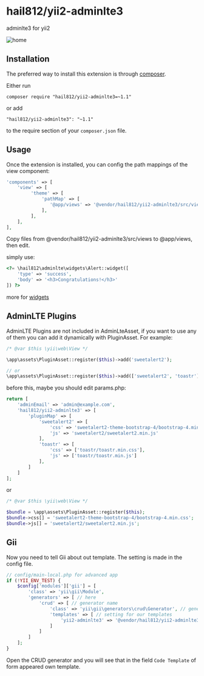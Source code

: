 hail812/yii2-adminlte3
======================
adminlte3 for yii2

![home](https://user-images.githubusercontent.com/3158261/80058324-8d751480-855b-11ea-87f5-3d682f787210.png)

Installation
------------

The preferred way to install this extension is through [composer](http://getcomposer.org/download/).

Either run

```
composer require "hail812/yii2-adminlte3=~1.1"
```

or add

```
"hail812/yii2-adminlte3": "~1.1"
```

to the require section of your `composer.json` file.


Usage
-----

Once the extension is installed, you can config the path mappings of the view component:

```php
'components' => [
    'view' => [
         'theme' => [
             'pathMap' => [
                '@app/views' => '@vendor/hail812/yii2-adminlte3/src/views'
             ],
         ],
    ],
],
```

Copy files from @vendor/hail812/yii2-adminlte3/src/views to @app/views, then edit.

simply use:

```php
<?= \hail812\adminlte\widgets\Alert::widget([
    'type' => 'success',
    'body' => '<h3>Congratulations!</h3>'
]) ?>
```

more for [widgets](https://github.com/hail812/yii2-adminlte-widgets)

AdminLTE Plugins
----------------
AdminLTE Plugins are not included in AdminLteAsset, if you want to use any of them you can add it dynamically with
PluginAsset.
For example:

```php
/* @var $this \yii\web\View */

\app\assets\PluginAsset::register($this)->add('sweetalert2');

// or
\app\assets\PluginAsset::register($this)->add(['sweetalert2', 'toastr']);
```

before this, maybe you should edit params.php:

```php
return [
    'adminEmail' => 'admin@example.com',
    'hail812/yii2-adminlte3' => [
        'pluginMap' => [
            'sweetalert2' => [
                'css' => 'sweetalert2-theme-bootstrap-4/bootstrap-4.min.css',
                'js' => 'sweetalert2/sweetalert2.min.js'
            ],
            'toastr' => [
                'css' => ['toastr/toastr.min.css'],
                'js' => ['toastr/toastr.min.js']
            ],
        ]
    ]
];
```

or

```php
/* @var $this \yii\web\View */

$bundle = \app\assets\PluginAsset::register($this);
$bundle->css[] = 'sweetalert2-theme-bootstrap-4/bootstrap-4.min.css';
$bundle->js[] = 'sweetalert2/sweetalert2.min.js';
```

Gii
---
Now you need to tell Gii about out template. The setting is made in the config file.

```php
// config/main-local.php for advanced app
if (!YII_ENV_TEST) {
    $config['modules']['gii'] = [
        'class' => 'yii\gii\Module',
        'generators' => [ // here
            'crud' => [ // generator name
                'class' => 'yii\gii\generators\crud\Generator', // generator class
                'templates' => [ // setting for our templates
                    'yii2-adminlte3' => '@vendor/hail812/yii2-adminlte3/src/gii/generators/crud/default' // template name => path to template
                ]
            ]
        ]
    ];
}
```

Open the CRUD generator and you will see that in the field `Code Template` of form appeared own template.